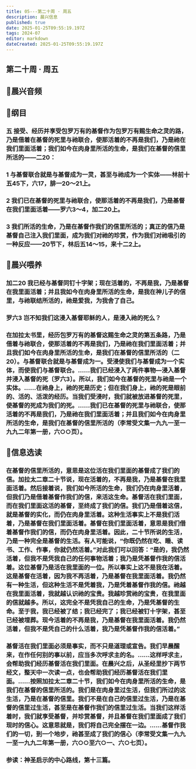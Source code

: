```yaml
---
title: 05---第二十周 · 周五
description: 晨兴信息
published: true
date: 2025-01-25T09:55:19.197Z
tags: 2024-07
editor: markdown
dateCreated: 2025-01-25T09:55:19.197Z
---
```


## 第二十周 · 周五

## 🎵晨兴音频

## 📖纲目

### 五	接受、经历并享受包罗万有的基督作为包罗万有赐生命之灵的路，乃是借着在基督的死里与祂联合，使那活着的不再是我们，乃是祂在我们里面活着；我们如今在肉身里所活的生命，是我们在基督的信里所活的——二20：

### 1	与基督联合就是与基督成为一灵，甚至与祂成为一个实体——林前十五45下，六17，腓一20～21上。

### 2	我们已在基督的死里与祂联合，使那活着的不再是我们，乃是基督在我们里面活着——罗六3～4，加二20上。

### 3	我们所活的生命，乃是在基督作我们的信里所活的；真正的信乃是基督自己注入我们里面，成为我们对祂的珍赏，作为我们对祂吸引的一种反应——20节下，林后五14～15，来十二2上。

## 📖晨兴喂养

### **加二20**    **我已经与基督同钉十字架；现在活着的，不再是我，乃是基督在我里面活着；并且我如今在肉身里所活的生命，是我在神儿子的信里，与祂联结所活的，祂是爱我，为我舍了自己。**

### **罗六3**    **岂不知我们这浸入基督耶稣的人，是浸入祂的死么？**

### 在加拉太书里，经历包罗万有的基督这赐生命之灵的第五条路，乃是借着与祂联合，使那活着的不再是我们，乃是祂在我们里面活着；并且我们如今在肉身里所活的生命，是我们在基督的信里所活的（二20）。与基督联合就是与基督成为一。受浸使我们与基督成为一个实体，而使我们与基督联合。……我们已经浸入了两件事物—浸入基督并浸入基督的死〔罗六3〕。所以，我们如今在基督的死里与祂是一个实体。……在祂身上，祂的死是历史；但在我们身上，祂的死是眼前的、活的、活泼的经历。当我们受浸时，我们就被放进基督的死里，使基督的死成为我们的死。……我们已在基督的死里与祂联合，使那活着的不再是我们，乃是祂在我们里面活着；并且我们如今在肉身里所活的生命，是我们在基督的信里所活的（李常受文集一九九一至一九九二年第一册，六○○页）。

## 📖信息选读

### 在基督的信里所活的，意思是这位活在我们里面的基督成了我们的信。加拉太二章二十节说，现在活着的，不再是我，乃是基督在我里面活着。然后接着说，我们如今所活的生命，我们仍在肉身里活着，但我们乃是借着基督作我们的信，来活这生命。基督活在我们里面，而在我们里面这活的基督，至终成了我们的信。我们乃是借着这信，就是基督的实化，而仍在肉身里活着。这种生活事实上不是我们活着，乃是基督在我们里面活着。基督在我们里面活着，意思是我们借着基督作我们的信，而仍在肉身里活着。因此，二十节所说的生活，乃是一种完全是基督的生活。有人可能说，“你既仍然在吃、睡、读书、工作、作事，你就仍然活着。”对此我们可以回答：“是的，我仍然活着，但我不是凭我自己的任何事物活着；我乃是凭基督作我的信活着。这位基督乃是活在我里面的一位。所以事实上这不是我在活着。这是基督在活着，因为我不再活着，乃是基督在我里面活着。我仍然有一种生活，但这种生活不是凭着我，乃是凭着基督作我的信。祂越在我里面活着，我就越认识祂的宝贵。我越珍赏祂的宝贵，在我里面的信就越多。所以，这完全不是凭我自己的生命，乃是凭基督的生命。至于我，我已经被了结；我已经完了；我已经被钉十字架，甚至已经被埋葬。现今活着的不再是我，乃是基督在我里面活着。我仍然活着，但我不是凭自己的什么活着，我乃是凭基督作我的信活着。”

### 基督活在我们里面必须是事实，而不只是道理或宣告。我们早晨醒来，在作任何别的事以前，应当多次呼求主的名。……这样呼求主，会帮助我们经历基督活在我们里面。在晨兴之后，从圣经里抄下两节经文，整天中一次读一点，也会帮助我们经历基督活在我们里面。……按照加拉太二章二十节，我们如今在肉身里所活的生命，是我们在基督的信里所活的。我们是在肉身里过生活，但我们所过的这生活，乃是在基督的信里。我们不是在自己的信里过生活，乃是在基督的信里过生活，甚至是在基督作我们的信里过生活。当我们这样活着时，我们就享受基督，并珍赏基督，并且基督在我们里面成了我们现时的信心。这意思就是，我们将自己完全摆在一边。……基督作我们的一切，到一个地步，祂甚至成了我们的信心（李常受文集一九九一至一九九二年第一册，六○○至六○一、六○七页）。

### 参读：神圣启示的中心路线，第十三篇。

<!-- Google tag (gtag.js) -->

<script async src="https://www.googletagmanager.com/gtag/js?id=G-1P8709Z16T"></script>

<script>


 window.dataLayer = window.dataLayer || [];

 function gtag(){dataLayer.push(arguments);}

 gtag('js', new Date());



 gtag('config', 'G-1P8709Z16T');

</script>